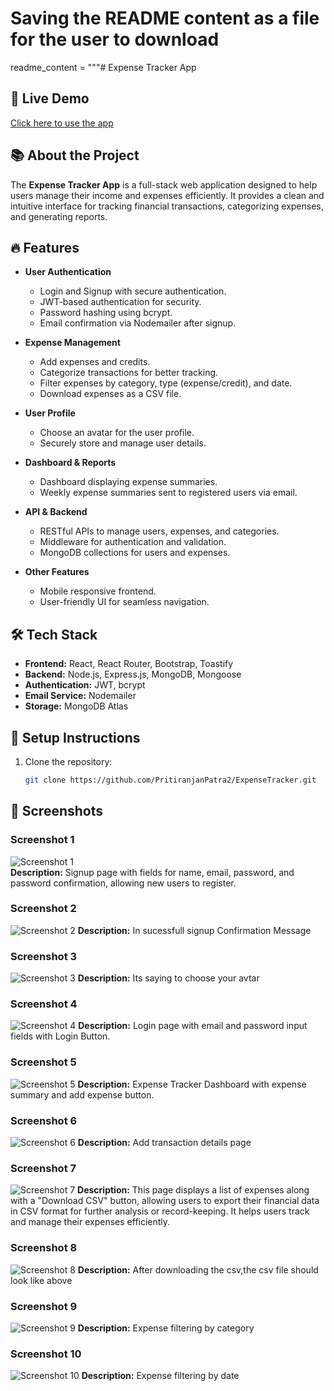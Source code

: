 # Saving the README content as a file for the user to download

readme_content = """# Expense Tracker App

## 🚀 Live Demo
[Click here to use the app](https://expensetracker-pp.onrender.com/)

## 📚 About the Project
The **Expense Tracker App** is a full-stack web application designed to help users manage their income and expenses efficiently. It provides a clean and intuitive interface for tracking financial transactions, categorizing expenses, and generating reports.

## 🔥 Features
- **User Authentication**
  - Login and Signup with secure authentication.
  - JWT-based authentication for security.
  - Password hashing using bcrypt.
  - Email confirmation via Nodemailer after signup.

- **Expense Management**
  - Add expenses and credits.
  - Categorize transactions for better tracking.
  - Filter expenses by category, type (expense/credit), and date.
  - Download expenses as a CSV file.

- **User Profile**
  - Choose an avatar for the user profile.
  - Securely store and manage user details.

- **Dashboard & Reports**
  - Dashboard displaying expense summaries.
  - Weekly expense summaries sent to registered users via email.
  
- **API & Backend**
  - RESTful APIs to manage users, expenses, and categories.
  - Middleware for authentication and validation.
  - MongoDB collections for users and expenses.

- **Other Features**
  - Mobile responsive frontend.
  - User-friendly UI for seamless navigation.

## 🛠 Tech Stack
- **Frontend:** React, React Router, Bootstrap, Toastify
- **Backend:** Node.js, Express.js, MongoDB, Mongoose
- **Authentication:** JWT, bcrypt
- **Email Service:** Nodemailer
- **Storage:** MongoDB Atlas

## 📌 Setup Instructions
1. Clone the repository:
   ```sh
   git clone https://github.com/PritiranjanPatra2/ExpenseTracker.git

## 📌 Screenshots

### Screenshot 1  
![Screenshot 1](./src/assets/1st.png)  
**Description:** Signup page with fields for name, email, password, and password confirmation, allowing new users to register.
### Screenshot 2
![Screenshot 2](./src/assets/2nd.png)
**Description:** In sucessfull signup Confirmation Message
### Screenshot 3
![Screenshot 3](./src/assets/3rd.png)
**Description:** Its saying to choose your avtar
### Screenshot 4
![Screenshot 4](./src/assets/4th.png)
**Description:** Login page with email and password input fields with Login Button.
### Screenshot 5
![Screenshot 5](./src/assets/5th.png)
**Description:** Expense Tracker Dashboard with expense summary and add expense button.
### Screenshot 6
![Screenshot 6](./src/assets/6th.png)
**Description:** Add transaction details page
### Screenshot 7
![Screenshot 7](./src/assets/7th.png)
**Description:** This page displays a list of expenses along with a "Download CSV" button, allowing users to export their financial data in CSV format for further analysis or record-keeping. It helps users track and manage their expenses efficiently.
### Screenshot 8
![Screenshot 8](./src/assets/8th.png)
**Description:** After downloading the csv,the csv file should look like above
### Screenshot 9
![Screenshot 9](./src/assets/9th.png)
**Description:** Expense filtering by category
### Screenshot 10
![Screenshot 10](./src/assets/10th.png)
**Description:** Expense filtering by date


